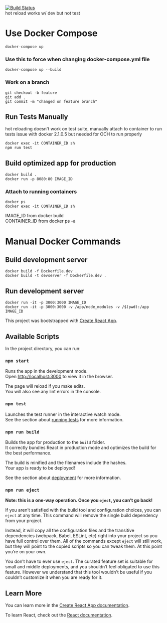 [![Build Status](https://travis-ci.org/lohs/demo.svg?branch=master)](https://travis-ci.org/lohs/demo)
<br>
hot reload works w/ dev but not test
# Use Docker Compose
```
docker-compose up
```
### Use this to force when changing docker-compose.yml file
```
docker-compose up --build 
```
### Work on a branch
```
git checkout -b feature
git add .
git commit -m "changed on feature branch"
```
## Run Tests Manually
hot reloading doesn't work on test suite, manually attach to container to run tests
issue with docker 2.1.0.5 but needed for OCH to run properly
```
docker exec -it CONTAINER_ID sh
npm run test
```
## Build optimized app for production
```
docker build .
docker run -p 8080:80 IMAGE_ID 
```
### Attach to running containers
```
docker ps
docker exec -it CONTAINER_ID sh
```
IMAGE_ID from docker build <br>
CONTAINER_ID from docker ps -a

# Manual Docker Commands
## Build development server
```
docker build -f Dockerfile.dev .
docker build -t devserver -f Dockerfile.dev .
```
## Run development server
```
docker run -it -p 3000:3000 IMAGE_ID
docker run -it -p 3000:3000 -v /app/node_modules -v /$(pwd):/app IMAGE_ID
```
This project was bootstrapped with [Create React App](https://github.com/facebook/create-react-app).

## Available Scripts

In the project directory, you can run:

### `npm start`

Runs the app in the development mode.<br />
Open [http://localhost:3000](http://localhost:3000) to view it in the browser.

The page will reload if you make edits.<br />
You will also see any lint errors in the console.

### `npm test`

Launches the test runner in the interactive watch mode.<br />
See the section about [running tests](https://facebook.github.io/create-react-app/docs/running-tests) for more information.

### `npm run build`

Builds the app for production to the `build` folder.<br />
It correctly bundles React in production mode and optimizes the build for the best performance.

The build is minified and the filenames include the hashes.<br />
Your app is ready to be deployed!

See the section about [deployment](https://facebook.github.io/create-react-app/docs/deployment) for more information.

### `npm run eject`

**Note: this is a one-way operation. Once you `eject`, you can’t go back!**

If you aren’t satisfied with the build tool and configuration choices, you can `eject` at any time. This command will remove the single build dependency from your project.

Instead, it will copy all the configuration files and the transitive dependencies (webpack, Babel, ESLint, etc) right into your project so you have full control over them. All of the commands except `eject` will still work, but they will point to the copied scripts so you can tweak them. At this point you’re on your own.

You don’t have to ever use `eject`. The curated feature set is suitable for small and middle deployments, and you shouldn’t feel obligated to use this feature. However we understand that this tool wouldn’t be useful if you couldn’t customize it when you are ready for it.

## Learn More

You can learn more in the [Create React App documentation](https://facebook.github.io/create-react-app/docs/getting-started).

To learn React, check out the [React documentation](https://reactjs.org/).
